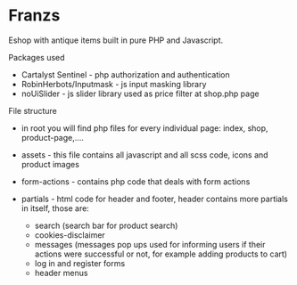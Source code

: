 # Franzs

Eshop with antique items built in pure PHP and Javascript.

Packages used
- Cartalyst Sentinel - php authorization and authentication
- RobinHerbots/Inputmask - js input masking library
- noUiSlider - js slider library used as price filter at shop.php page

File structure

- in root you will find php files for every individual page: index, shop, product-page,....
- assets - this file contains all javascript and all scss code, icons and product images
- form-actions - contains php code that deals with form actions
- partials - html code for header and footer, header contains more partials in itself, those are:

    - search (search bar for product search)
    - cookies-disclaimer
    - messages (messages pop ups used for informing users if their actions were successful or not, for example adding products to cart)
    - log in and register forms
    - header menus
